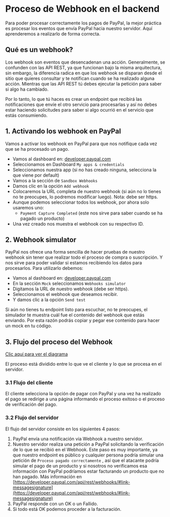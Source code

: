 # Proceso de Webhook en el backend

Para poder procesar correctamente los pagos de PayPal, la mejor práctica es procesar los eventos que envía PayPal hacia nuestro servidor. Aquí aprenderemos a realizarlo de forma correcta.

## Qué es un webhook?

Los webhook son eventos que desencadenan una acción. Generalmente, se confunden con las API REST, ya que funcionan bajo la misma arquitectura, sin embargo, la diferencia radica en que los webhook se disparan desde el sitio que quieres consultar y te notifican cuando se ha realizado alguna acción. Mientras que las API REST tú debes ejecutar la petición para saber si algo ha cambiado.

Por lo tanto, lo que tú haces es crear un endpoint que recibirá las notificaciones que envíe el otro servicio para procesarlas y así no debes estar haciendo solicitudes para saber si algo ocurrió en el servicio que estás consumiendo.

## 1. Activando los webhook en PayPal

Vamos a activar los webhook en PayPal para que nos notifique cada vez que se ha procesado un pago.

- Vamos al dashboard en: [developer.paypal.com](http://developer.paypal.com)
- Seleccionamos en Dashboard `My apps & credentials`
- Seleccionamos nuestra app (si no has creado ninguna, selecciona la que viene por default)
- Vamos a la sección de `Sandbox Webhooks`
- Damos clic en la opción `Add webhook`
- Colocaremos la URL completa de nuestro webhook (si aún no lo tienes no te preocupes, lo podremos modificar luego). Nota: debe ser https.
- Aunque podemos seleccionar todos los webhook, por ahora solo usaremos uno:
    - `Payment Capture Completed` (este nos sirve para saber cuando se ha pagado un producto)
- Una vez creado nos muestra el webhook con su respectivo ID.

## 2. Webhook simulator

PayPal nos ofrece una forma sencilla de hacer pruebas de nuestro webhook sin tener que realizar todo el proceso de compra o suscripción. Y nos sirve para poder validar si estamos recibiendo los datos para procesarlos. Para utilizarlo debemos:

- Vamos al dashboard en: [developer.paypal.com](http://developer.paypal.com)
- En la sección `Mock` seleccionamos `Webhooks simulator`
- Digitamos la URL de nuestro webhook (debe ser https).
- Seleccionamos el webhook que deseamos recibir.
- Y damos clic a la opción `Send test`

Si aún no tienes tu endpoint listo para escuchar, no te preocupes, el simulador te muestra cuál fue el contenido del webhook que estás enviando. Por esta razón podrás copiar y pegar ese contenido para hacer un mock en tu código.

## 3. Flujo del proceso del Webhook

[Clic aquí para ver el diagrama](https://miro.com/app/board/uXjVOSPreHY=/?invite_link_id=365415215848)

El proceso está dividido entre lo que ve el cliente y lo que se procesa en el servidor.

### 3.1 Flujo del cliente

El cliente selecciona la opción de pagar con PayPal y una vez ha realizado el pago se redirige a una página informando el proceso exitoso o el proceso de verificación del pago.

### 3.2 Flujo del servidor

El flujo del servidor consiste en los siguientes 4 pasos:

1. PayPal envía una notificación via Webhook a nuestro servidor.
2. Nuestro servidor realiza una petición a PayPal solicitando la verificación de lo que se recibió en el Webhook. Este paso es muy importante, ya que nuestro endpoint es público y cualquier persona podría simular una petición de `Proceso pagado correctamente` , así que el atacante podría simular el pago de un producto y si nosotros no verificamos esa información con PayPal podríamos estar facturando un producto que no han pagado. Más información en [https://developer.paypal.com/api/rest/webhooks/#link-messagesignature](https://developer.paypal.com/api/rest/webhooks/#link-messagesignature)
3. PayPal responde con un OK o un Fallido.
4. Si todo está OK podemos proceder a la facturación.